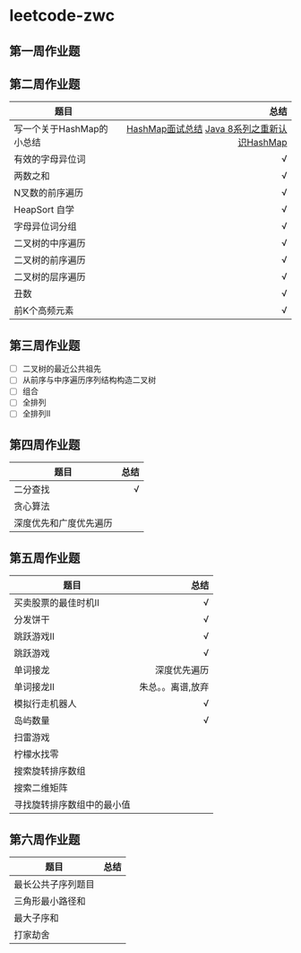 # leetcode-zwc
## 第一周作业题

## 第二周作业题

| 题目        | 总结  |
| --------   | -----:  | 
|  写一个关于HashMap的小总结|[HashMap面试总结](https://www.cnblogs.com/flyuz/p/11378491.html "HashMap面试总结") [Java 8系列之重新认识HashMap](https://tech.meituan.com/2016/06/24/java-hashmap.html "Java 8系列之重新认识HashMap") 
|  有效的字母异位词| √ |
|  两数之和| √|
|  N叉数的前序遍历| √|
|  HeapSort 自学| √|
| 字母异位词分组| √|
| 二叉树的中序遍历| √|
| 二叉树的前序遍历| √|
| 二叉树的层序遍历| √|
| 丑数| √|
| 前K个高频元素| √| 


## 第三周作业题

- [ ] 二叉树的最近公共祖先
- [ ] 从前序与中序遍历序列结构构造二叉树
- [ ] 组合
- [ ] 全排列
- [ ] 全排列II

## 第四周作业题

| 题目        | 总结  |
| --------   | -----:  | 
|  二分查找|√|
|  贪心算法|  |
|  深度优先和广度优先遍历|  |

## 第五周作业题
| 题目        | 总结  |
| --------   | -----:  | 
|  买卖股票的最佳时机II|  √|
|  分发饼干|  √|
|  跳跃游戏II| √ |
|  跳跃游戏| √ |
|  单词接龙|深度优先遍历  |
|  单词接龙II| 朱总。。离谱,放弃 |
|  模拟行走机器人| √ |
|  岛屿数量|  √|
|  扫雷游戏|  |
|  柠檬水找零|  |
|  搜索旋转排序数组|  |
|  搜索二维矩阵|  |
|  寻找旋转排序数组中的最小值|  |



## 第六周作业题
| 题目        | 总结  |
| --------   | -----:  | 
|  最长公共子序列题目|  |
|  三角形最小路径和|  |
|  最大子序和|  |
|  打家劫舍|  |




